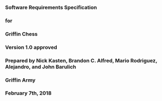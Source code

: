 ### Software Requirements Specification
### for
### Griffin Chess
### Version 1.0 approved
### Prepared by Nick Kasten, Brandon C. Alfred, Mario Rodriguez, Alejandro, and John Barulich
### Griffin Army
### February 7th, 2018

